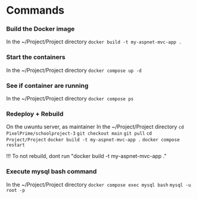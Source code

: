 # Commands

### Build the Docker image
In the ~/Project/Project directory
`
docker build -t my-aspnet-mvc-app .
`

### Start the containers
In the ~/Project/Project directory
`
docker compose up -d
`

### See if container are running  
In the ~/Project/Project directory
`
docker compose ps
`

### Redeploy + Rebuild
On the uwuntu server, as maintainer
In the ~/Project/Project directory
`
cd PixelPrime/schoolproject-3
`
`
git checkout main
`
`
git pull
`
`
cd Project/Project
`
`
docker build -t my-aspnet-mvc-app .
`
`
docker compose restart
`

!!! To not rebuild, dont run "docker build -t my-aspnet-mvc-app ."

### Execute mysql bash command
In the ~/Project/Project directory
`
docker compose exec mysql bash
`
`
mysql -u root -p
`
